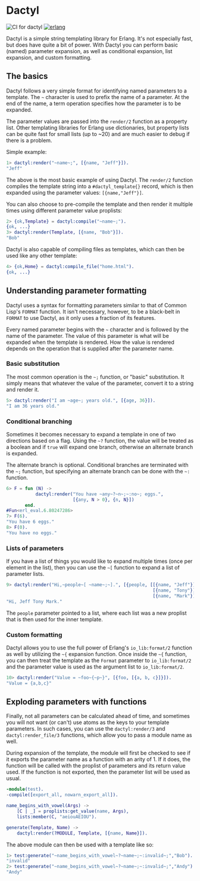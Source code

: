 # Dactyl

![CI for dactyl](https://github.com/miniclip/dactyl/workflows/CI%20for%20dactyl/badge.svg)
[![erlang][erlang badge]][erlang downloads]

[erlang badge]: https://img.shields.io/badge/erlang-%3E%3D19.3-lightgrey
[erlang downloads]: http://www.erlang.org/download

Dactyl is a simple string templating library for Erlang. It's not especially
fast, but does have quite a bit of power. With Dactyl you can perform basic
(named) parameter expansion, as well as conditional expansion, list expansion,
and custom formatting.

## The basics

Dactyl follows a very simple format for identifying named parameters to a
template. The `~` character is used to prefix the name of a parameter. At the
end of the name, a term operation specifies how the parameter is to be
expanded.

The parameter values are passed into the `render/2` function as a property
list. Other templating libraries for Erlang use dictionaries, but property
lists can be quite fast for small lists (up to ~20) and are much easier to
debug if there is a problem.

Simple example:

```erlang
1> dactyl:render("~name~;", [{name, "Jeff"}]).
"Jeff"
```

The above is the most basic example of using Dactyl. The `render/2` function
compiles the template string into a `#dactyl_template{}` record, which is then
expanded using the parameter values: `[{name,"Jeff"}]`.

You can also choose to pre-compile the template and then render it multiple
times using different parameter value proplists:

```erlang
2> {ok,Template} = dactyl:compile("~name~;").
{ok, ...}
3> dactyl:render(Template, [{name, "Bob"}]).
"Bob"
```

Dactyl is also capable of compiling files as templates, which can then be used
like any other template:

```erlang
4> {ok,Home} = dactyl:compile_file("home.html").
{ok, ...}
```

## Understanding parameter formatting

Dactyl uses a syntax for formatting parameters similar to that of Common Lisp's
`FORMAT` function. It isn't necessary, however, to be a black-belt in `FORMAT`
to use Dactyl, as it only uses a fraction of its features.

Every named parameter begins with the `~` character and is followed by the name
of the parameter. The value of this parameter is what will be expanded when the
template is rendered. How the value is rendered depends on the operation that
is supplied after the parameter name.

### Basic substitution

The most common operation is the `~;` function, or "basic" substitution. It
simply means that whatever the value of the parameter, convert it to a string
and render it.

```erlang
5> dactyl:render("I am ~age~; years old.", [{age, 36}]).
"I am 36 years old."
```

### Conditional branching

Sometimes it becomes necessary to expand a template in one of two directions
based on a flag. Using the `~?` function, the value will be treated as a
boolean and if `true` will expand one branch, otherwise an alternate branch is
expanded.

The alternate branch is optional. Conditional branches are terminated with the
`~;` function, but specifying an alternate branch can be done with the `~:`
function.

```erlang
6> F = fun (N) ->
           dactyl:render("You have ~any~?~n~;~:no~; eggs.",
                         [{any, N > 0}, {n, N}])
       end.
#Fun<erl_eval.6.80247286>
7> F(6).
"You have 6 eggs."
8> F(0).
"You have no eggs."
```

### Lists of parameters

If you have a list of things you would like to expand multiple times (once per
element in the list), then you can use the `~[` function to expand a list of
parameter lists.

```erlang
9> dactyl:render("Hi,~people~[ ~name~;~].", [{people, [[{name, "Jeff"}],
                                                       [{name, "Tony"}],
                                                       [{name, "Mark"}]]}]).
"Hi, Jeff Tony Mark."
```

The `people` parameter pointed to a list, where each list was a new proplist
that is then used for the inner template.

### Custom formatting

Dactyl allows you to use the full power of Erlang's `io_lib:format/2` function
as well by utilizing the `~{` expansion function. Once inside the `~{`
function, you can then treat the template as the `Format` parameter to
`io_lib:format/2` and the parameter value is used as the argument list to
`io_lib:format/2`.

```erlang
10> dactyl:render("Value = ~foo~{~p~}", [{foo, [{a, b, c}]}]).
"Value = {a,b,c}"
```

## Exploding parameters with functions

Finally, not all parameters can be calculated ahead of time, and sometimes you
will not want (or can't) use atoms as the keys to your template parameters. In
such cases, you can use the `dactyl:render/3` and `dactyl:render_file/3`
functions, which allow you to pass a module name as well.

During expansion of the template, the module will first be checked to see if it
exports the parameter name as a function with an arity of 1. If it does, the
function will be called with the proplist of parameters and its return value
used. If the function is not exported, then the parameter list will be used as
usual.

```erlang
-module(test).
-compile([export_all, nowarn_export_all]).

name_begins_with_vowel(Args) ->
    [C | _] = proplists:get_value(name, Args),
    lists:member(C, "aeiouAEIOU").

generate(Template, Name) ->
    dactyl:render(?MODULE, Template, [{name, Name}]).
```

The above module can then be used with a template like so:

```erlang
1> test:generate("~name_begins_with_vowel~?~name~;~:invalid~;","Bob").
"invalid"
2> test:generate("~name_begins_with_vowel~?~name~;~:invalid~;","Andy").
"Andy"
```
